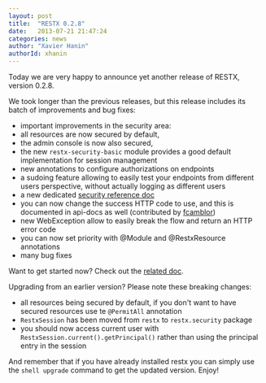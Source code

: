 ```yaml
---
layout: post
title:  "RESTX 0.2.8"
date:   2013-07-21 21:47:24
categories: news
author: "Xavier Hanin"
authorId: xhanin
---
```



Today we are very happy to announce yet another release of RESTX, version 0.2.8.

We took longer than the previous releases, but this release includes its batch of improvements and bug fixes:

- important improvements in the security area: 
 - all resources are now secured by default, 
 - the admin console is now also secured, 
 - the new `restx-security-basic` module provides a good default implementation for session management 
 - new annotations to configure authorizations on endpoints
 - a sudoing feature allowing to easily test your endpoints from different users perspective, without actually logging as different users
 - a new dedicated [security reference doc](/docs/ref-security.html)
- you can now change the success HTTP code to use, and this is documented in api-docs as well (contributed by [fcamblor](https://github.com/fcamblor))
- new WebException allow to easily break the flow and return an HTTP error code
- you can now set priority with @Module and @RestxResource annotations
- many bug fixes

Want to get started now? Check out the [related doc](/docs/getting-started.html).

Upgrading from an earlier version? Please note these breaking changes:

- all resources being secured by default, if you don't want to have secured resources use te `@PermitAll` annotation
- `RestxSession` has been moved from `restx` to `restx.security` package
- you should now access current user with `RestxSession.current().getPrincipal()` rather than using the principal entry in the session

And remember that if you have already installed restx you can simply use the `shell upgrade` command to get the updated version. Enjoy!